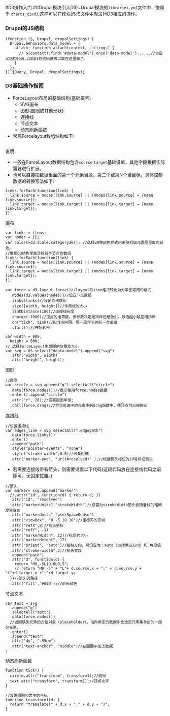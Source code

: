 #D3操作入门
##Drupal模块引入D3js
Drupal模块的`libraries.yml`文件中，依赖于 `charts_c3/d3`,这样可以在模块的JS文件中就进行D3相应的操作。
### Drupal的JS结构
```
(function ($, Drupal, drupalSettings) {
  Drupal.behaviors.data_model = {
    attach: function attach(context, settings) {
      // $(context).find('#data-model').once('data-model')......//自定义结构代码,以后D3的代码就可以放在这里面了。
    }
  };
})(jQuery, Drupal, drupalSettings);
```
### D3基础操作指南
* ForceLayout布局的基础结构(基础要素)
  * SVG画布
  * 图形(圆圈或其他形状)
  * 连接线
  * 节点文本
  * 动态刷新函数
* 常规Forcelayout数组结构如下:
```

```

  
说明: 
* 一般在ForceLayout数据结构包含`source`,`target`基础键值，其他字段根据实际需要进行扩展。
* 也可以直接把数据里面的第一个元素当源，第二个或第N个当目标，具体控制数据的转换写法如下:

```
links.forEach(function(link) {
  link.source = nodes[link.source] || (nodes[link.source] = {name: link.source});
  link.target = nodes[link.target] || (nodes[link.target] = {name: link.target});
});
```
  
画布

```
var links = items;
var nodes = {};
var colors=d3.scale.category20(); //选择20种颜色样式用来随机填充圆圈里面的颜色。
//重组D3结构里面连接线与节点的数组
links.forEach(function(link) {
  link.source = nodes[link.source] || (nodes[link.source] = {name: link.source});
  link.target = nodes[link.target] || (nodes[link.target] = {name: link.target});
});

var force = d3.layout.force()//layout将json格式转化为力学图可用的格式
  .nodes(d3.values(nodes))//设定节点数组
  .links(links)//设定连线数组
  .size([width, height])//作用域的大小
  .linkDistance(180)//连接线长度
  .charge(-1000)//顶点的电荷数。该参数决定是排斥还是吸引，数值越小越互相排斥
  .on("tick", tick)//指时间间隔，隔一段时间刷新一次画面
  .start();//开始转换
  
var width = 900,
  height = 800;  
// 选择ForceLayout生成图的位置及大小
var svg = d3.select("#data-model").append("svg")
  .attr("width", width)
  .attr("height", height);  
```

图形

```
//圆圈
var circle = svg.append("g").selectAll("circle")
  .data(force.nodes())//表示使用force.nodes数据
  .enter().append("circle")
  .attr("r", 28);//设置圆圈半径;
  .call(force.drag);//将当前选中的元素传到drag函数中，使顶点可以被拖动
```


连接线

```
//设置连接线
var edges_line = svg.selectAll(".edgepath")
  .data(force.links())
  .enter()
  .append("path")
  .style("pointer-events", "none")
  .style("stroke-width",0.5)//线条粗细
  .attr("marker-end", "url(#resolved)" );//根据箭头标记的id号标记箭头
```
  * 若需要连接线带有箭头，则需要设置以下代码(这段代码放在连接线代码之前即可，无固定位置。)
```
//箭头
var marker= svg.append("marker")
  //.attr("id", function(d) { return d; })
  .attr("id", "resolved")
  .attr("markerUnits","strokeWidth")//设置为strokeWidth箭头会随着线的粗细发生变化
  .attr("markerUnits","userSpaceOnUse")
  .attr("viewBox", "0 -5 18 18")//坐标系的区域
  .attr("refX",8)//箭头坐标
  .attr("refY", -1)
  .attr("markerWidth", 12)//标识的大小
  .attr("markerHeight", 12)
  .attr("orient", "auto")//绘制方向，可设定为：auto（自动确认方向）和 角度值
  .attr("stroke-width",2)//箭头宽度
  .append("path")
  .attr("d", function(d) {
    return "M0,-5L10,0L0,5";
    // return "M0,-5" + "L"+ d.source.x + "," + d.source.y + "L"+d.target.x +","+d.target.y;
  })//箭头的路径
  .attr('fill','#000');//箭头颜色
```

节点文本
```
var text = svg
  .append("g")
  .selectAll("text")
  .data(force.nodes())
  //返回缺失元素的占位对象（placeholder），指向绑定的数据中比选定元素集多出的一部分元素。
  .enter()
  .append("text")
  .attr("dy", ".35em")
  .attr("text-anchor", "middle")//在圆圈中加上数据
;
```

动态刷新函数
```
function tick() {
  circle.attr("transform", transform1);//圆圈
  text.attr("transform", transform1);//顶点文字
}

//设置圆圈和文字的坐标
function transform1(d) {
  return "translate(" + d.x + "," + d.y + ")";
}
```